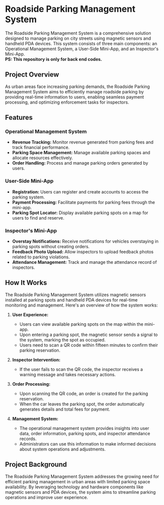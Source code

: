# Roadside Parking Management System

The Roadside Parking Management System is a comprehensive solution designed to manage parking on city streets using magnetic sensors and handheld PDA devices. This system consists of three main components: an Operational Management System, a User-Side Mini-App, and an Inspector's Mini-App.
<br>
**PS: This repository is only for back end codes.**

## Project Overview

As urban areas face increasing parking demands, the Roadside Parking Management System aims to efficiently manage roadside parking by providing real-time information to users, enabling seamless payment processing, and optimizing enforcement tasks for inspectors.

## Features

### Operational Management System

- **Revenue Tracking:** Monitor revenue generated from parking fees and track financial performance.
- **Parking Space Management:** Manage available parking spaces and allocate resources effectively.
- **Order Handling:** Process and manage parking orders generated by users.

### User-Side Mini-App

- **Registration:** Users can register and create accounts to access the parking system.
- **Payment Processing:** Facilitate payments for parking fees through the mini-app.
- **Parking Spot Locator:** Display available parking spots on a map for users to find and reserve.

### Inspector's Mini-App

- **Overstay Notifications:** Receive notifications for vehicles overstaying in parking spots without creating orders.
- **Feedback Photo Upload:** Allow inspectors to upload feedback photos related to parking violations.
- **Attendance Management:** Track and manage the attendance record of inspectors.

## How It Works

The Roadside Parking Management System utilizes magnetic sensors installed at parking spots and handheld PDA devices for real-time monitoring and management. Here's an overview of how the system works:

1. **User Experience:**
   - Users can view available parking spots on the map within the mini-app.
   - Upon entering a parking spot, the magnetic sensor sends a signal to the system, marking the spot as occupied.
   - Users need to scan a QR code within fifteen minutes to confirm their parking reservation.

2. **Inspector Intervention:**
   - If the user fails to scan the QR code, the inspector receives a warning message and takes necessary actions.

3. **Order Processing:**
   - Upon scanning the QR code, an order is created for the parking reservation.
   - When the car leaves the parking spot, the order automatically generates details and total fees for payment.

4. **Management System:**
   - The operational management system provides insights into user data, order information, parking spots, and inspector attendance records.
   - Administrators can use this information to make informed decisions about system operations and adjustments.

## Project Background

The Roadside Parking Management System addresses the growing need for efficient parking management in urban areas with limited parking space availability. By leveraging technology and hardware components like magnetic sensors and PDA devices, the system aims to streamline parking operations and improve user experience.
